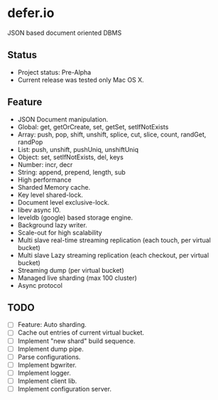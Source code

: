defer.io
========

JSON based document oriented DBMS

## Status
* Project status: Pre-Alpha
 * Current release was tested only Mac OS X.

## Feature
* JSON Document manipulation.
 * Global: get, getOrCreate, set, getSet, setIfNotExists
 * Array: push, pop, shift, unshift, splice, cut, slice, count, randGet, randPop
 * List: push, unshift, pushUniq, unshiftUniq
 * Object: set, setIfNotExists, del, keys
 * Number: incr, decr
 * String: append, prepend, length, sub
* High performance
 * Sharded Memory cache.
 * Key level shared-lock.
 * Document level exclusive-lock.
 * libev async IO.
 * leveldb (google) based storage engine.
 * Background lazy writer.
* Scale-out for high scalability
 * Multi slave real-time streaming replication (each touch, per virtual bucket)
 * Multi slave Lazy streaming replication (each checkout, per virtual bucket)
 * Streaming dump (per virtual bucket)
 * Managed live sharding (max 100 cluster)
* Async protocol

## TODO
- [ ] Feature: Auto sharding.
 - [ ] Cache out entries of current virtual bucket.
 - [ ] Implement "new shard" build sequence.
 - [ ] Implement dump pipe.
- [ ] Parse configurations.
- [ ] Implement bgwriter.
- [ ] Implement logger.
- [ ] Implement client lib.
- [ ] Implement configuration server.
